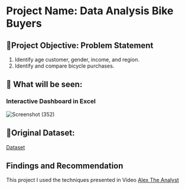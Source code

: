 # Project Name: Data Analysis Bike Buyers

## 🎯Project Objective: Problem Statement
1. Identify age customer, gender, income, and region.
2. Identify and compare bicycle purchases.

## 👀 What will be seen:
### Interactive Dashboard in Excel

![Screenshot (352)](https://user-images.githubusercontent.com/117008370/201520125-ad0602ae-d687-418f-8953-b7bc942efbec.png)

## 📍Original Dataset:
[Dataset](https://github.com/AlexTheAnalyst/Excel-Tutorial/blob/main/Excel%20Project%20Dataset.xlsx)


## Findings and Recommendation
This project I used the techniques presented in Video [Alex The Analyst](https://www.youtube.com/watch?v=opJgMj1IUrc) 
